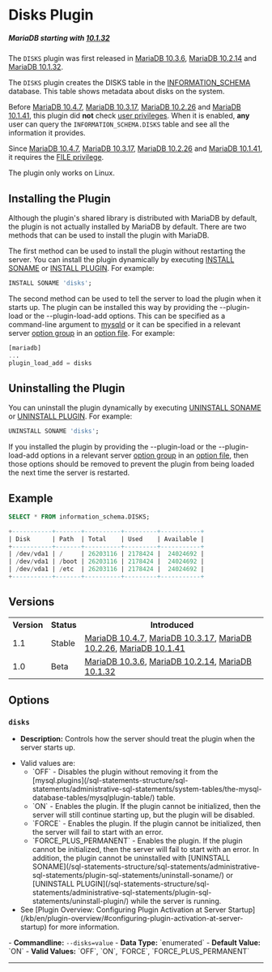 # Disks Plugin

##### MariaDB starting with [10.1.32](/kb/en/mariadb-10132-release-notes/)

The `DISKS` plugin was first released in [MariaDB 10.3.6](/kb/en/mariadb-1036-release-notes/), [MariaDB 10.2.14](/kb/en/mariadb-10214-release-notes/) and [MariaDB 10.1.32](/kb/en/mariadb-10132-release-notes/).

The `DISKS` plugin creates the <a undefined>DISKS</a> table in the [INFORMATION_SCHEMA](/sql-statements-structure/sql-statements/administrative-sql-statements/system-tables/information-schema/) database. This table shows metadata about disks on the system.

Before [MariaDB 10.4.7](/kb/en/mariadb-1047-release-notes/), [MariaDB 10.3.17](/kb/en/mariadb-10317-release-notes/), [MariaDB 10.2.26](/kb/en/mariadb-10226-release-notes/) and [MariaDB 10.1.41](/kb/en/mariadb-10141-release-notes/), this plugin did <strong>not</strong> check [user privileges](/sql-statements-structure/sql-statements/account-management-sql-commands/grant/). When it is enabled, <strong>any</strong> user can query the `INFORMATION_SCHEMA.DISKS` table and see all the information it provides.

Since [MariaDB 10.4.7](/kb/en/mariadb-1047-release-notes/), [MariaDB 10.3.17](/kb/en/mariadb-10317-release-notes/), [MariaDB 10.2.26](/kb/en/mariadb-10226-release-notes/) and [MariaDB 10.1.41](/kb/en/mariadb-10141-release-notes/), it requires the [FILE privilege](/sql-statements-structure/sql-statements/account-management-sql-commands/grant/).

The plugin only works on Linux.

## Installing the Plugin

Although the plugin's shared library is distributed with MariaDB by default, the plugin is not actually installed by MariaDB by default. There are two methods that can be used to install the plugin with MariaDB.

The first method can be used to install the plugin without restarting the server. You can install the plugin dynamically by executing [INSTALL SONAME](/sql-statements-structure/sql-statements/administrative-sql-statements/plugin-sql-statements/install-soname/) or [INSTALL PLUGIN](/sql-statements-structure/sql-statements/administrative-sql-statements/plugin-sql-statements/install-plugin/). For example:

```sql
INSTALL SONAME 'disks';
```

The second method can be used to tell the server to load the plugin when it starts up. The plugin can be installed this way by providing the <a undefined>--plugin-load</a> or the <a undefined>--plugin-load-add</a> options. This can be specified as a command-line argument to [mysqld](/mariadb-administration/getting-installing-and-upgrading-mariadb/starting-and-stopping-mariadb/mysqld-options/) or it can be specified in a relevant server [option group](/kb/en/configuring-mariadb-with-option-files/#option-groups) in an [option file](/mariadb-administration/getting-installing-and-upgrading-mariadb/configuring-mariadb-with-option-files/). For example:

```sql
[mariadb]
...
plugin_load_add = disks
```

## Uninstalling the Plugin

You can uninstall the plugin dynamically by executing [UNINSTALL SONAME](/sql-statements-structure/sql-statements/administrative-sql-statements/plugin-sql-statements/uninstall-soname/) or [UNINSTALL PLUGIN](/sql-statements-structure/sql-statements/administrative-sql-statements/plugin-sql-statements/uninstall-plugin/). For example:

```sql
UNINSTALL SONAME 'disks';
```

If you installed the plugin by providing the <a undefined>--plugin-load</a> or the <a undefined>--plugin-load-add</a> options in a relevant server [option group](/kb/en/configuring-mariadb-with-option-files/#option-groups) in an [option file](/mariadb-administration/getting-installing-and-upgrading-mariadb/configuring-mariadb-with-option-files/), then those options should be removed to prevent the plugin from being loaded the next time the server is restarted.

## Example

```sql
SELECT * FROM information_schema.DISKS;

+-----------+-------+----------+---------+-----------+
| Disk      | Path  | Total    | Used    | Available |
+-----------+-------+----------+---------+-----------+
| /dev/vda1 | /     | 26203116 | 2178424 |  24024692 |
| /dev/vda1 | /boot | 26203116 | 2178424 |  24024692 |
| /dev/vda1 | /etc  | 26203116 | 2178424 |  24024692 |
+-----------+-------+----------+---------+-----------+
```

## Versions

<table><tbody><tr><th>Version</th><th>Status</th><th>Introduced</th></tr>
<tr><td>1.1</td><td>Stable</td><td><a href="/kb/en/mariadb-1047-release-notes/">MariaDB 10.4.7</a>, <a href="/kb/en/mariadb-10317-release-notes/">MariaDB 10.3.17</a>, <a href="/kb/en/mariadb-10226-release-notes/">MariaDB 10.2.26</a>, <a href="/kb/en/mariadb-10141-release-notes/">MariaDB 10.1.41</a></td></tr>
<tr><td>1.0</td><td>Beta</td><td><a href="/kb/en/mariadb-1036-release-notes/">MariaDB 10.3.6</a>, <a href="/kb/en/mariadb-10214-release-notes/">MariaDB 10.2.14</a>, <a href="/kb/en/mariadb-10132-release-notes/">MariaDB 10.1.32</a></td></tr>
</tbody></table>

## Options

### `disks`

- <strong>Description:</strong> Controls how the server should treat the plugin when the server starts up.
<ul start="1"><li>Valid values are:
<ul start="1"><li>`OFF` - Disables the plugin without removing it from the [mysql.plugins](/sql-statements-structure/sql-statements/administrative-sql-statements/system-tables/the-mysql-database-tables/mysqlplugin-table/) table.
</li><li>`ON` - Enables the plugin. If the plugin cannot be initialized, then the server will still continue starting up, but the plugin will be disabled.
</li><li>`FORCE` - Enables the plugin. If the plugin cannot be initialized, then the server will fail to start with an error.
</li><li>`FORCE_PLUS_PERMANENT` - Enables the plugin. If the plugin cannot be initialized, then the server will fail to start with an error. In addition, the plugin cannot be uninstalled with [UNINSTALL SONAME](/sql-statements-structure/sql-statements/administrative-sql-statements/plugin-sql-statements/uninstall-soname/) or [UNINSTALL PLUGIN](/sql-statements-structure/sql-statements/administrative-sql-statements/plugin-sql-statements/uninstall-plugin/) while the server is running.
</li></ul>
</li><li>See [Plugin Overview: Configuring Plugin Activation at Server Startup](/kb/en/plugin-overview/#configuring-plugin-activation-at-server-startup) for more information.
</li></ul>
- <strong>Commandline:</strong> <code class="fixed" style="white-space:pre-wrap">--disks=value</code>
- <strong>Data Type:</strong> `enumerated`
- <strong>Default Value:</strong> `ON`
- <strong>Valid Values:</strong> `OFF`, `ON`, `FORCE`, `FORCE_PLUS_PERMANENT`

---